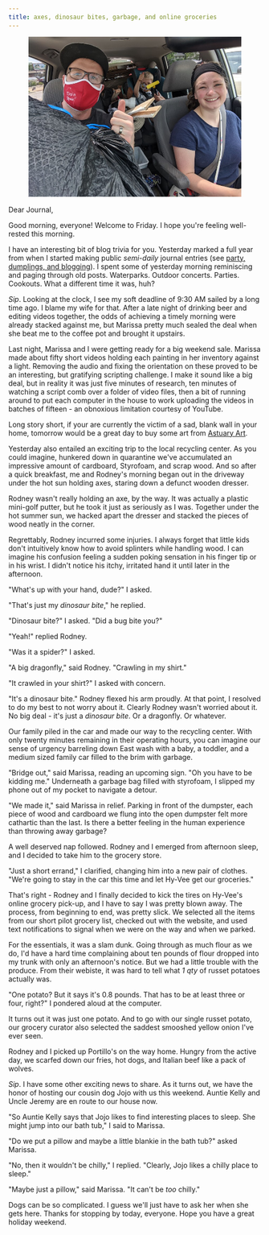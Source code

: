 ```yaml
---
title: axes, dinosaur bites, garbage, and online groceries
---
```


<figure>
  <a href="/images/banners/2020-07-03.jpg">
    <img alt="banner" src="/images/banners/2020-07-03.jpg"/>
  </a>
</figure>

Dear Journal,

Good morning, everyone!  Welcome to Friday.  I hope you're feeling
well-rested this morning.

I have an interesting bit of blog trivia for you.  Yesterday marked a
full year from when I started making public _semi-daily_ journal
entries (see [party, dumplings, and blogging]).  I spent some of
yesterday morning reminiscing and paging through old posts.
Waterparks.  Outdoor concerts.  Parties.  Cookouts.  What a different
time it was, huh?

_Sip_.  Looking at the clock, I see my soft deadline of 9:30 AM sailed
by a long time ago.  I blame my wife for that.  After a late night of
drinking beer and editing videos together, the odds of achieving a
timely morning were already stacked against me, but Marissa pretty
much sealed the deal when she beat me to the coffee pot and brought it
upstairs.

Last night, Marissa and I were getting ready for a big weekend sale.
Marissa made about fifty short videos holding each painting in her
inventory against a light.  Removing the audio and fixing the
orientation on these proved to be an interesting, but gratifying
scripting challenge.  I make it sound like a big deal, but in reality
it was just five minutes of research, ten minutes of watching a script
comb over a folder of video files, then a bit of running around to put
each computer in the house to work uploading the videos in batches of
fifteen - an obnoxious limitation courtesy of YouTube.

Long story short, if your are currently the victim of a sad, blank
wall in your home, tomorrow would be a great day to buy some art from
[Astuary Art].

Yesterday also entailed an exciting trip to the local recycling
center.  As you could imagine, hunkered down in quarantine we've
accumulated an impressive amount of cardboard, Styrofoam, and scrap
wood.  And so after a quick breakfast, me and Rodney's morning began
out in the driveway under the hot sun holding axes, staring down a
defunct wooden dresser.

Rodney wasn't really holding an axe, by the way.  It was actually a
plastic mini-golf putter, but he took it just as seriously as I was.
Together under the hot summer sun, we hacked apart the dresser and
stacked the pieces of wood neatly in the corner.

Regrettably, Rodney incurred some injuries.  I always forget that
little kids don't intuitively know how to avoid splinters while
handling wood.  I can imagine his confusion feeling a sudden poking
sensation in his finger tip or in his wrist.  I didn't notice his
itchy, irritated hand it until later in the afternoon.

"What's up with your hand, dude?" I asked.

"That's just my _dinosaur bite_," he replied.

"Dinosaur bite?" I asked.  "Did a bug bite you?"

"Yeah!" replied Rodney.

"Was it a spider?" I asked.

"A big dragonfly," said Rodney.  "Crawling in my shirt."

"It crawled in your shirt?" I asked with concern.

"It's a dinosaur bite."  Rodney flexed his arm proudly.  At that
point, I resolved to do my best to not worry about it.  Clearly Rodney
wasn't worried about it.  No big deal - it's just a _dinosaur bite_.
Or a dragonfly.  Or whatever.

Our family piled in the car and made our way to the recycling center.
With only twenty minutes remaining in their operating hours, you can
imagine our sense of urgency barreling down East wash with a baby, a
toddler, and a medium sized family car filled to the brim with
garbage.

"Bridge out," said Marissa, reading an upcoming sign.  "Oh you have to
be kidding me."  Underneath a garbage bag filled with styrofoam, I
slipped my phone out of my pocket to navigate a detour.

"We made it," said Marissa in relief.  Parking in front of the
dumpster, each piece of wood and cardboard we flung into the open
dumpster felt more cathartic than the last.  Is there a better feeling
in the human experience than throwing away garbage?

A well deserved nap followed.  Rodney and I emerged from afternoon
sleep, and I decided to take him to the grocery store.

"Just a short errand," I clarified, changing him into a new pair of
clothes.  "We're going to stay in the car this time and let Hy-Vee get
our groceries."

That's right - Rodney and I finally decided to kick the tires on
Hy-Vee's online grocery pick-up, and I have to say I was pretty blown
away.  The process, from beginning to end, was pretty slick.  We
selected all the items from our short pilot grocery list, checked out
with the website, and used text notifications to signal when we were
on the way and when we parked.

For the essentials, it was a slam dunk.  Going through as much flour
as we do, I'd have a hard time complaining about ten pounds of flour
dropped into my trunk with only an afternoon's notice.  But we had a
little trouble with the produce.  From their webiste, it was hard to
tell what _1 qty_ of russet potatoes actually was.

"One potato?  But it says it's 0.8 pounds.  That has to be at least
three or four, right?" I pondered aloud at the computer.

It turns out it was just one potato.  And to go with our single russet
potato, our grocery curator also selected the saddest smooshed yellow
onion I've ever seen.

Rodney and I picked up Portillo's on the way home.  Hungry from the
active day, we scarfed down our fries, hot dogs, and Italian beef like
a pack of wolves.

_Sip_.  I have some other exciting news to share.  As it turns out, we
have the honor of hosting our cousin dog Jojo with us this weekend.
Auntie Kelly and Uncle Jeremy are en route to our house now.

"So Auntie Kelly says that Jojo likes to find interesting places to
sleep.  She might jump into our bath tub," I said to Marissa.

"Do we put a pillow and maybe a little blankie in the bath tub?" asked
Marissa.

"No, then it wouldn't be chilly," I replied.  "Clearly, Jojo likes a
chilly place to sleep."

"Maybe just a pillow," said Marissa.  "It can't be _too_ chilly."

Dogs can be so complicated.  I guess we'll just have to ask her when
she gets here.  Thanks for stopping by today, everyone.  Hope you have
a great holiday weekend.

[party, dumplings, and blogging]: https://www.alexrecker.com/2019-07-02.html
[Astuary Art]: https://www.astuaryart.com
